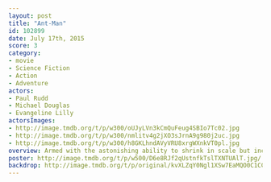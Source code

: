 ```yaml
---
layout: post
title: "Ant-Man"
id: 102899
date: July 17th, 2015
score: 3
category:
- movie
- Science Fiction
- Action
- Adventure
actors:
- Paul Rudd
- Michael Douglas
- Evangeline Lilly
actorsImages:
- http://image.tmdb.org/t/p/w300/oUJyLVn3kCmQuFeug4SBIo7Tc02.jpg
- http://image.tmdb.org/t/p/w300/nmlitv4g2jXO3sJrnA9g980j2uc.jpg
- http://image.tmdb.org/t/p/w300/h8GKLhndAVyVRU8xrgWXnkVT0pl.jpg
overview: Armed with the astonishing ability to shrink in scale but increase in strength, con-man Scott Lang must embrace his inner-hero and help his mentor, Dr. Hank Pym, protect the secret behind his spectacular Ant-Man suit from a new generation of towering threats. Against seemingly insurmountable obstacles, Pym and Lang must plan and pull off a heist that will save the world.
poster: http://image.tmdb.org/t/p/w500/D6e8RJf2qUstnfkTslTXNTUAlT.jpg/
backdrop: http://image.tmdb.org/t/p/original/kvXLZqY0Ngl1XSw7EaMQO0C1CCj.jpg
---
```

